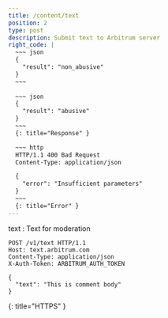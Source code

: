 ```yaml
---
title: /content/text
position: 2
type: post
description: Submit text to Arbitrum server
right_code: |
  ~~~ json
  {
    "result": "non_abusive"
  }
  ~~~
  
  ~~~ json
  {
    "result": "abusive"
  }
  ~~~
  {: title="Response" }

  ~~~ http
  HTTP/1.1 400 Bad Request
  Content-Type: application/json

  {
    "error": "Insufficient parameters"
  }
  ~~~
  {: title="Error" }
---
```

text
: Text for moderation

~~~ http
POST /v1/text HTTP/1.1
Host: text.arbitrum.com
Content-Type: application/json
X-Auth-Token: ARBITRUM_AUTH_TOKEN

{
  "text": "This is comment body"
}
~~~
{: title="HTTPS" }
